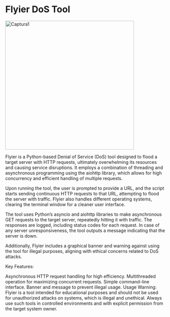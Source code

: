 # Flyier DoS Tool
<img width="405" alt="Captura1" src="https://github.com/user-attachments/assets/714e4fd2-cb42-4c08-8a77-ff565eeaafbe" />

Flyier is a Python-based Denial of Service (DoS) tool designed to flood a target server with HTTP requests, ultimately overwhelming its resources and causing service disruptions. It employs a combination of threading and asynchronous programming using the aiohttp library, which allows for high concurrency and efficient handling of multiple requests.

Upon running the tool, the user is prompted to provide a URL, and the script starts sending continuous HTTP requests to that URL, attempting to flood the server with traffic. Flyier also handles different operating systems, clearing the terminal window for a cleaner user interface.

The tool uses Python’s asyncio and aiohttp libraries to make asynchronous GET requests to the target server, repeatedly hitting it with traffic. The responses are logged, including status codes for each request. In case of any server unresponsiveness, the tool outputs a message indicating that the server is down.

Additionally, Flyier includes a graphical banner and warning against using the tool for illegal purposes, aligning with ethical concerns related to DoS attacks.

Key Features:

Asynchronous HTTP request handling for high efficiency.
Multithreaded operation for maximizing concurrent requests.
Simple command-line interface.
Banner and message to prevent illegal usage.
Usage Warning: Flyier is a tool intended for educational purposes and should not be used for unauthorized attacks on systems, which is illegal and unethical. Always use such tools in controlled environments and with explicit permission from the target system owner.
